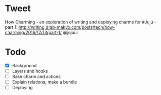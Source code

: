 # Tweet

How Charming - an exploration of writing and deploying charms for #Juju - part 1: http://writing.drab-makyo.com/posts/tech/how-charming/2016/12/13/part-1/ @jujuui

# Todo

* [X] Background
* [ ] Layers and hooks
* [ ] Base charm and actions
* [ ] Explain relations, make a bundle
* [ ] Deploying
